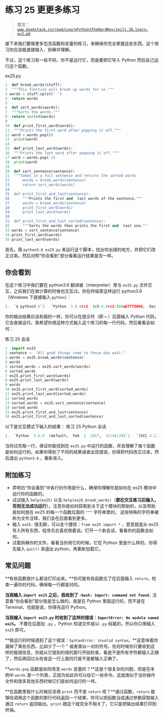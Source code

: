 # 练习 25 更更多练习

> 原文：[`www.bookstack.cn/read/LearnPython3TheHardWay/spilt.30.learn-py3.md`](https://www.bookstack.cn/read/LearnPython3TheHardWay/spilt.30.learn-py3.md)

接下来我们要做更多包含函数和变量的练习，来确保你完全掌握这些东西。这个练习你应该能直接输入、拆解并理解。

不过，这个练习有一些不同，你不是运行它，而是要把它导入 Python 然后自己运行这个函数。

ex25.py

```py
1  def break_words(stuff):
2  """This function will break up words for us."""
3 words = stuff.split(' ')
4  return words
5
6  def sort_words(words):
7  """Sorts the words."""
8  return sorted(words)
9
10  def print_first_word(words):
11  """Prints the first word after popping it off."""
12 word = words.pop(0)
13  print(word)
14
15  def print_last_word(words):
16  """Prints the last word after popping it off."""
17 word = words.pop(-1)
18  print(word)
19
20  def sort_sentence(sentence):
21  """Takes in a full sentence and returns the sorted words
22      words = break_words(sentence)
23      return sort_words(words)
24
25  def print_first_and_last(sentence):
26      """Prints the first and  last words of the sentence."""
27      words = break_words(sentence)
28      print_first_word(words)
29      print_last_word(words)
30
31  def print_first_and_last_sorted(sentence):
32      """Sorts the words then prints the first and  last one.""
33 words = sort_sentence(sentence)
34 print_first_word(words)
35 print_last_word(words)
```

首先，用 `python3.6 ex25.py` 来运行这个脚本，找出你出错的地方，并把它们改正过来。然后对照“你会看到”部分看看运行结果是否一样。

## 你会看到

在这个练习中我们要在 python3.6 翻译器（interpreter）里与 `ex25.py` 文件交互，之前我们在做计算的时候也交互过。你在终端里这样运行 python3.6（Windows 下直接输入 `python`）：

```py
1.  `$ python3.6`2.  `Python  3.6.0rc2  (v3.6.0rc2:800a67f7806d,  Dec  16  2016,  14:12:21)`3.  `[GCC 4.2.1  (Apple  Inc. build 5666)  (dot 3)] on darwin`4.  `Type  "help "  ,  "copyright"  ,  "credits"  or  "license"  for more info`5.  `>>>`
```

你的输出结果应该和我的一样，你可以在提示符（即 `>` ）后面输入 Python 代码，它会直接运行。我希望你用这种方式输入这个练习的每一行代码，然后看看会如何：

练习 25 会话

```py
1  import ex25
2 sentence =  "All good things come to those who wait."
3 words = ex25.break_words(sentence)
4 words
5 sorted_words = ex25.sort_words(words)
6 sorted_words
7 ex25.print_first_word(words)
8 ex25.print_last_word(words)
9 words
10 ex25.print_first_word(sorted_words)
11 ex25.print_last_word(sorted_words)
12 sorted_words
13 sorted_words = ex25.sort_sentence(sentence)
14 sorted_words
15 ex25.print_first_and_last(sentence)
16 ex25.print_first_and_last_sorted(sentence)
```

以下是交互模式下输入的结果： 练习 25 Python 会话

```py
1.  `Python  3.6.0  (default,  Feb  2  2017,  12:48:29)`2.  `[GCC 4.2.1  Compatible  Apple LLVM 7.0.2  (clang-700.1.81)] on darwi`3.  `Type  "help",  "copyright",  "credits"  or  "license"  for more informa`4.  `>>>  import ex25`5.  `>>> sentence =  "All good things come to those who wait."`6.  `>>> words = ex25.break_words(sentence)`7.  `>>> words`8.  `['All',  'good',  'things',  'come',  'to',  'those',  'who',  'wait.']`9.  `>>> sorted_words = ex25.sort_words(words)`10.  `>>> sorted_words`11.  `['All',  'come',  'good',  'things',  'those',  'to',  'wait.',  'who']`12.  `>>> ex25.print_first_word(words)`13.  `All`14.  `>>> ex25.print_last_word(words)`15.  `wait.`16.  `>>> words`17.  `['good',  'things',  'come',  'to',  'those',  'who']`18.  `>>> ex25.print_first_word(sorted_words)`19.  `All`20.  `>>> ex25.print_last_word(sorted_words)`21.  `who`22.  `>>> sorted_words`23.  `['come',  'good',  'things',  'those',  'to',  'wait.']`24.  `>>> sorted_words = ex25.sort_sentence(sentence)`25.  `>>> sorted_words`26.  `['All',  'come',  'good',  'things',  'those',  'to',  'wait.',  'who']`27.  `>>> ex25.print_first_and_last(sentence)`28.  `All`29.  `wait.`30.  `>>> ex25.print_first_and_last_sorted(sentence)`31.  `All`32.  `who`
```

当你过完每一行，保证你能找到在 `ex25.py` 中运行的函数，并且理解了每个函数是如何运行的。如果你得到了不同的结果或者出现错误，你得把代码改正过来，然后退出 `python3.6` ，重新进入。

## 附加练习

*   弄明白“你会看到”中各行的作用是什么，确保你理解你是如何在 ex25 模块中运行你的函数的。
*   试试输入 `help(ex25)` 以及 `help(ex25.break_words)`（**要在交互练习后输入，否则无法成功运行**）。注意你是如何获取到关于这个模块的帮助的，以及帮助是如何放在 ex25 的每一个函数后面的 `"""` 字符串里的。 这些特殊的字符串被称为文件注释，我们会在后面看到更多。
*   输入 `ex25.` 很无聊，可以走个捷径：`from ex25 import *` ，意思就是从 ex25 导入所有东西，程序员总喜欢倒着说。打开一个新会话，看看你的函数会如何。
*   试着拆解你的文件，看看当你用它的时候，它在 Python 里是什么样的。你得先输入 `quit()` 来退出 python，再重新加载它。

## 常见问题

**有些函数我什么都没打印出来。**你可能有些函数忘了在后面输入 `return`。检查一遍你的代码，确保每一行都是对的。

**当我输入 `import ex25` 之后，我收到了 `-bash: import: command not found.`** 注意看“你会看到”部分我是怎么做的。我是在 Python 里面运行的，而不是在 Terminal，也就是说，你得先运行 Python。

**当我输入 `import ex25.py` 时收到了这样的错误：`ImportError: No module named ex25`。** 不要在后面加 `.py` ，Python 知道文件是以 `.py` 结尾的，所以你只用输入 `ex25` 即可。

**我运行的时候遇到了这个错误：`SyntaxError: invalid syntax`。**这意味着你漏掉了某些东西，比如少了一个 " 或者类似一对的符号。任何时候你只要收到这样的报错信息，你就从它提到的错的那行开始检查，看是不是所有字符都输入正确了，然后再回过头检查这一行上面的行是不是都输入正确了。

**`words.pop` 函数是如何改变 `words` 变量的？**这是个很复杂的问题，但是在本例中 `words` 是一个列表，正因为如此你可以给它一些命令。这就类似于当你操作文件和很多其他东西时候它们是如何运行的一样。

**在函数里我什么时候应该用 `print` 而不是 `return` 呢？**通过函数，`return` 能够给调用这个函数的那行代码返回一个结果，你可以把函数当成通过参数获取输入通过 `return` 返回输出。`print` 跟这个就完全不相关了，它只是把输出结果打印到终端。